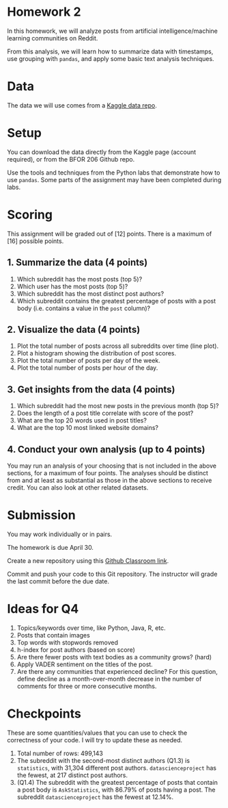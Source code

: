 # Homework 2

In this homework, we will analyze posts from
artificial intelligence/machine learning communities
on Reddit.

From this analysis, we will learn how to summarize
data with timestamps, use grouping with `pandas`, and
apply some basic text analysis techniques.

# Data

The data we will use comes from a
[Kaggle data repo](https://www.kaggle.com/maksymshkliarevskyi/reddit-data-science-posts).  


# Setup

You can download the data directly from the Kaggle page
(account required), or from the BFOR 206 Github repo.

Use the tools and techniques from the Python labs
that demonstrate how to use `pandas`. Some parts
of the assignment may have been completed during labs.




<!--  -->
# Scoring
This assignment will be graded out of [12] points. There is a
maximum of [16] possible points.

## 1. Summarize the data (4 points)

1. Which subreddit has the most posts (top 5)?
2. Which user has the most posts (top 5)?
3. Which subreddit has the most distinct post authors?
4. Which subreddit contains the greatest percentage of posts
   with a post body (i.e. contains a value in the `post` column)?

## 2. Visualize the data (4 points)

1. Plot the total number of posts across all subreddits over time (line plot).
2. Plot a histogram showing the distribution of post scores.
3. Plot the total number of posts per day of the week.
4. Plot the total number of posts per hour of the day.


## 3. Get insights from the data (4 points)

1. Which subreddit had the most new posts in the previous month (top 5)?
2. Does the length of a post title correlate with score of the post?
3. What are the top 20 words used in post titles?
4. What are the top 10 most linked website domains?

## 4. Conduct your own analysis (up to 4 points)

You may run an analysis of your choosing that is not included
in the above sections, for a maximum of four points. The analyses
should be distinct from and at least as substantial as those in the above
sections to receive credit. You can also look at other related
datasets.

# Submission



You may work individually or in pairs.

The homework is due April 30.

Create a new repository using this
[Github Classroom link](https://classroom.github.com/g/fhaIx55_).

Commit and push your code to this Git repository. The
instructor will grade the last commit before the due
date.


# Ideas for Q4

1. Topics/keywords over time, like Python, Java, R, etc.
2. Posts that contain images
3. Top words with stopwords removed
5. h-index for post authors (based on score)
6. Are there fewer posts with text bodies as a community grows? (hard)
7. Apply VADER sentiment on the titles of the post.
8. Are there any communities that experienced decline? For this question,
   define decline as a month-over-month decrease in the number of
   comments for three or more consecutive months.


# Checkpoints
These are some quantities/values that you can use to check the
correctness of your code. I will try to update these as needed.

   1. Total number of rows: 499,143
   2. The subreddit with the second-most distinct authors (Q1.3) is
      `statistics`, with 31,304 different post authors.
      `datascienceproject` has the fewest, at 217 distinct post authors.
   3. (Q1.4) The subreddit with the greatest percentage of posts
      that contain a post body is `AskStatistics`, with 86.79% of posts
      having a post. The subreddit `datascienceproject` has the fewest at
      12.14%.
